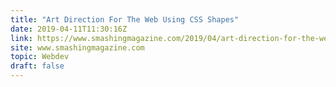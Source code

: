 ```yaml
---
title: "Art Direction For The Web Using CSS Shapes"
date: 2019-04-11T11:30:16Z
link: https://www.smashingmagazine.com/2019/04/art-direction-for-the-web-using-css-shapes/
site: www.smashingmagazine.com
topic: Webdev
draft: false
---
```

